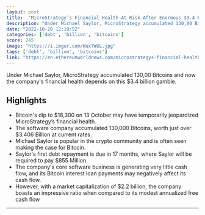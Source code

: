 ```yaml
---
layout: post
title:  "MicroStrategy’s Financial Health At Risk After Enormous $3.4 Billion Bitcoin Bet"
description: "Under Michael Saylor, MicroStrategy accumulated 130,00 Bitcoins and now the company's financial health depends on this $3.4 billion gamble."
date: "2022-10-20 12:19:52"
categories: ['debt', 'billion', 'bitcoins']
score: 245
image: "https://i.imgur.com/Wux7WGL.jpg"
tags: ['debt', 'billion', 'bitcoins']
link: "https://en.ethereumworldnews.com/microstrategys-financial-health-at-risk-after-enormous-3-4-billion-bitcoin-bet-fortune-report/"
---
```


Under Michael Saylor, MicroStrategy accumulated 130,00 Bitcoins and now the company's financial health depends on this $3.4 billion gamble.

## Highlights

- Bitcoin's dip to $18,300 on 13 October may have temporarily jeopardized MicroStrategy’s financial health.
- The software company accumulated 130,000 Bitcoins, worth just over $3.406 Billion at current rates.
- Michael Saylor is popular in the crypto community and is often seen making the case for Bitcoin.
- Saylor's first debt repayment is due in 17 months, where Saylor will be required to pay $855 Million.
- The company's core software business is generating very little cash flow, and its Bitcoin interest loan payments may negatively affect its cash flow.
- However, with a market capitalization of $2.2 billion, the company boasts an impressive ratio when compared to its modest annualized free cash flow

---
